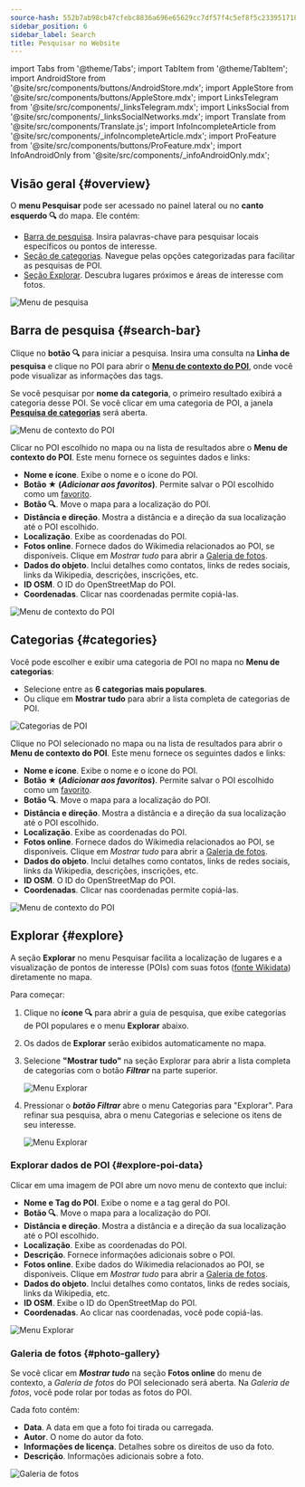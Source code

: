 ```yaml
---
source-hash: 552b7ab98cb47cfebc8836a696e65629cc7df57f4c5ef8f5c2339517189845a0
sidebar_position: 6
sidebar_label: Search
title: Pesquisar no Website
---
```

import Tabs from '@theme/Tabs';
import TabItem from '@theme/TabItem';
import AndroidStore from '@site/src/components/buttons/AndroidStore.mdx';
import AppleStore from '@site/src/components/buttons/AppleStore.mdx';
import LinksTelegram from '@site/src/components/_linksTelegram.mdx';
import LinksSocial from '@site/src/components/_linksSocialNetworks.mdx';
import Translate from '@site/src/components/Translate.js';
import InfoIncompleteArticle from '@site/src/components/_infoIncompleteArticle.mdx';
import ProFeature from '@site/src/components/buttons/ProFeature.mdx';
import InfoAndroidOnly from '@site/src/components/_infoAndroidOnly.mdx';


<InfoIncompleteArticle/>


## Visão geral {#overview}

O **menu Pesquisar** pode ser acessado no painel lateral ou no **canto esquerdo 🔍** do mapa. Ele contém:

- [Barra de pesquisa](#search-bar). Insira palavras-chave para pesquisar locais específicos ou pontos de interesse.
- [Seção de categorias](#categories). Navegue pelas opções categorizadas para facilitar as pesquisas de POI.
- [Seção Explorar](#explore). Descubra lugares próximos e áreas de interesse com fotos.

![Menu de pesquisa](@site/static/img/web/search.png)


## Barra de pesquisa {#search-bar}

Clique no **botão 🔍** para iniciar a pesquisa. Insira uma consulta na **Linha de pesquisa** e clique no POI para abrir o [**Menu de contexto do POI**](#explore-poi-data), onde você pode visualizar as informações das tags.

Se você pesquisar por **nome da categoria**, o primeiro resultado exibirá a categoria desse POI. Se você clicar em uma categoria de POI, a janela [**Pesquisa de categorias**](#categories) será aberta.

![Menu de contexto do POI](@site/static/img/web/context_menu_poi.png)


Clicar no POI escolhido no mapa ou na lista de resultados abre o **Menu de contexto do POI**. Este menu fornece os seguintes dados e links:

- **Nome e ícone**. Exibe o nome e o ícone do POI.
- **Botão ★ (*Adicionar aos favoritos*)**. Permite salvar o POI escolhido como um [favorito](../web/web-userdata.mdx#add--edit-favorite).
- **Botão 🔍**. Move o mapa para a localização do POI.
- **Distância e direção**. Mostra a distância e a direção da sua localização até o POI escolhido.
- **Localização**. Exibe as coordenadas do POI.
- **Fotos online**. Fornece dados do Wikimedia relacionados ao POI, se disponíveis. Clique em *Mostrar tudo* para abrir a [Galeria de fotos](#photo-gallery).
- **Dados do objeto**. Inclui detalhes como contatos, links de redes sociais, links da Wikipedia, descrições, inscrições, etc.
- **ID OSM**. O ID do OpenStreetMap do POI.
- **Coordenadas**. Clicar nas coordenadas permite copiá-las.

![Menu de contexto do POI](@site/static/img/web/context_menu_poi_1.png)

## Categorias {#categories}

Você pode escolher e exibir uma categoria de POI no mapa no **Menu de categorias**:

- Selecione entre as **6 categorias mais populares**.
- Ou clique em **Mostrar tudo** para abrir a lista completa de categorias de POI.

![Categorias de POI](@site/static/img/web/categories_poi.png)

Clique no POI selecionado no mapa ou na lista de resultados para abrir o **Menu de contexto do POI**. Este menu fornece os seguintes dados e links:

- **Nome e ícone**. Exibe o nome e o ícone do POI.
- **Botão ★ (*Adicionar aos favoritos*)**. Permite salvar o POI escolhido como um [favorito](../web/web-userdata.mdx#add--edit-favorite).
- **Botão 🔍**. Move o mapa para a localização do POI.
- **Distância e direção**. Mostra a distância e a direção da sua localização até o POI escolhido.
- **Localização**. Exibe as coordenadas do POI.
- **Fotos online**. Fornece dados do Wikimedia relacionados ao POI, se disponíveis. Clique em *Mostrar tudo* para abrir a [Galeria de fotos](#photo-gallery).
- **Dados do objeto**. Inclui detalhes como contatos, links de redes sociais, links da Wikipedia, descrições, inscrições, etc.
- **ID OSM**. O ID do OpenStreetMap do POI.
- **Coordenadas**. Clicar nas coordenadas permite copiá-las.

![Menu de contexto do POI](@site/static/img/web/categories_poi_1.png)


## Explorar {#explore}

A seção **Explorar** no menu Pesquisar facilita a localização de lugares e a visualização de pontos de interesse (POIs) com suas fotos ([fonte Wikidata](https://www.wikidata.org/)) diretamente no mapa.


Para começar:

1. Clique no **ícone 🔍** para abrir a guia de pesquisa, que exibe categorias de POI populares e o menu **Explorar** abaixo.
2. Os dados de **Explorar** serão exibidos automaticamente no mapa.
3. Selecione **"Mostrar tudo"** na seção Explorar para abrir a lista completa de categorias com o botão ***Filtrar*** na parte superior.

   ![Menu Explorar](@site/static/img/web/explore.png)

4. Pressionar o ***botão Filtrar*** abre o menu Categorias para "Explorar". Para refinar sua pesquisa, abra o menu Categorias e selecione os itens de seu interesse.

   ![Menu Explorar](@site/static/img/web/explore_cat.png)

### Explorar dados de POI {#explore-poi-data}

Clicar em uma imagem de POI abre um novo menu de contexto que inclui:

- **Nome e Tag do POI**. Exibe o nome e a tag geral do POI.
- **Botão 🔍**. Move o mapa para a localização do POI.
- **Distância e direção**. Mostra a distância e a direção da sua localização até o POI escolhido.
- **Localização**. Exibe as coordenadas do POI.
- **Descrição**. Fornece informações adicionais sobre o POI.
- **Fotos online**. Exibe dados do Wikimedia relacionados ao POI, se disponíveis. Clique em *Mostrar tudo* para abrir a [Galeria de fotos](#photo-gallery).
- **Dados do objeto**. Inclui detalhes como contatos, links de redes sociais, links da Wikipedia, etc.
- **ID OSM**. Exibe o ID do OpenStreetMap do POI.
- **Coordenadas**. Ao clicar nas coordenadas, você pode copiá-las.

![Menu Explorar](@site/static/img/web/poi_context.png)

### Galeria de fotos {#photo-gallery}

Se você clicar em ***Mostrar tudo*** na seção **Fotos online** do menu de contexto, a *Galeria de fotos* do POI selecionado será aberta.
Na *Galeria de fotos*, você pode rolar por todas as fotos do POI.

Cada foto contém:

- **Data**. A data em que a foto foi tirada ou carregada.
- **Autor**. O nome do autor da foto.
- **Informações de licença**. Detalhes sobre os direitos de uso da foto.
- **Descrição**. Informações adicionais sobre a foto.

![Galeria de fotos](@site/static/img/web/poi_photo.png)